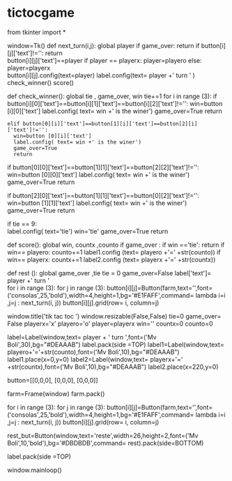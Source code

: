 # tictocgame
from tkinter import * 
 
window=Tk() 
def next_turn(i,j): 
  global player 
  if game_over: 
   return 
  if   button[i][j]['text']!='': 
    return   
  button[i][j]['text']==player 
  if player == playerx: 
     player=playero 
  else: 
   player=playerx   
  button[i][j].config(text=player) 
  label.config(text= player +' turn '    )    
  check_winner() 
  score() 
  
   
   
 
def check_winner(): 
  global tie , game_over, win 
  tie+=1 
  for  i in range (3): 
    if button[i][0]['text']==button[i][1]['text']==button[i][2]['text']!='': 
      win=button [i][0]['text'] 
      label.config( text= win +' is the winer') 
      game_over=True 
      return 
       
    elif button[0][i]['text']==button[1][i]['text']==button[2][i]['text']!='':  
      win=button [0][i]['text'] 
      label.config( text= win +' is the winer') 
      game_over=True 
      return 
 
  if button[0][0]['text']==button[1][1]['text']==button[2][2]['text']!='': 
      win=button [0][0]['text'] 
      label.config( text= win +' is the winer') 
      game_over=True 
      return 
 
  if button[2][0]['text']==button[1][1]['text']==button[0][2]['text']!='': 
      win=button [1][1]['text'] 
      label.config( text= win +' is the winer') 
      game_over=True 
      return 
 
  if tie == 9:    
     label.config( text='tie') 
     win='tie' 
     game_over=True 
     return 
 
def score(): 
  global win, countx ,counto 
  if game_over : 
   if win =='tie': 
     return 
   if win== playero: 
      counto+=1 
      label1.config (text= playero +'=' +str(counto)) 
   if win== playerx: 
     countx+=1 
     label2.config (text= playerx +'=' +str(countx)) 
   
 
 
      
 
     
def rest (): 
 global game_over ,tie 
 tie = 0 
 game_over=False 
 label['text']= player +' turn '  
 for i in range (3): 
  for j in range (3): 
    button[i][j]=Button(farm,text='',font=('consolas',25,'bold'),width=4,height=1,bg='#E1FAFF',command= lambda  i=i ,j=j : next_turn(i, j)) 
    button[i][j].grid(row= i, column=j) 
   
     
 
   
 
window.title('tik tac toc ') 
window.resizable(False,False) 
tie=0 
game_over= False 
playerx='x' 
playero='o' 
player=playerx 
win='' 
countx=0 
counto=0 
 
label=Label(window,text= player + ' turn ',font=('Mv Boli',30),bg="#DEAAAB") 
label.pack(side =TOP) 
label1=Label(window,text= playero+'='+str(counto),font=('Mv Boli',10),bg="#DEAAAB") 
label1.place(x=0,y=0) 
label2=Label(window,text= playerx+'=' +str(countx),font=('Mv Boli',10),bg="#DEAAAB") 
label2.place(x=220,y=0) 
 
 
 
button=[[0,0,0], 
        [0,0,0], 
        [0,0,0]] 
 
farm=Frame(window) 
farm.pack() 
 
 
for i in range (3): 
  for j in range (3): 
    button[i][j]=Button(farm,text='',font=('consolas',25,'bold'),width=4,height=1,bg='#E1FAFF',command= lambda  i=i ,j=j : next_turn(i, j)) 
    button[i][j].grid(row= i, column=j) 
 
rest_but=Button(window,text='reste',width=26,height=2,font=('Mv Boli',10,'bold'),bg='#DBDBDB',command= rest).pack(side=BOTTOM) 
 
 
 
 
label.pack(side =TOP) 
 
window.mainloop()
